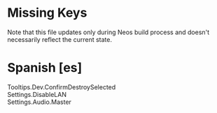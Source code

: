 # Missing Keys
Note that this file updates only during Neos build process and doesn't necessarily reflect the current state.

# Spanish [es]
Tooltips.Dev.ConfirmDestroySelected  
Settings.DisableLAN  
Settings.Audio.Master  

